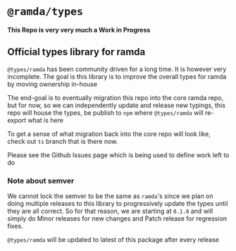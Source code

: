 # `@ramda/types`

**This Repo is very very much a Work in Progress**

## Official types library for ramda

`@types/ramda` has been community driven for a long time. It is however very incomplete. The goal is this library is to improve the overall types for ramda by moving ownership in-house

The end-goal is to eventually migration this repo into the core ramda repo, but for now, so we can independently update and release new typings,
this repo will house the types, be publish to `npm` where `@types/ramda` will re-export what is here

To get a sense of what migration back into the core repo will look like, check out `ts` branch that is there now.

Please see the Github Issues page which is being used to define work left to do

### Note about semver

We cannot lock the semver to be the same as `ramda`'s since we plan on doing multiple releases to this library to progressively update the types
until they are all correct. So for that reason, we are starting at `0.1.0` and will simply do Minor releases for new changes and Patch release for regression fixes.

`@types/ramda` will be updated to latest of this package after every release
